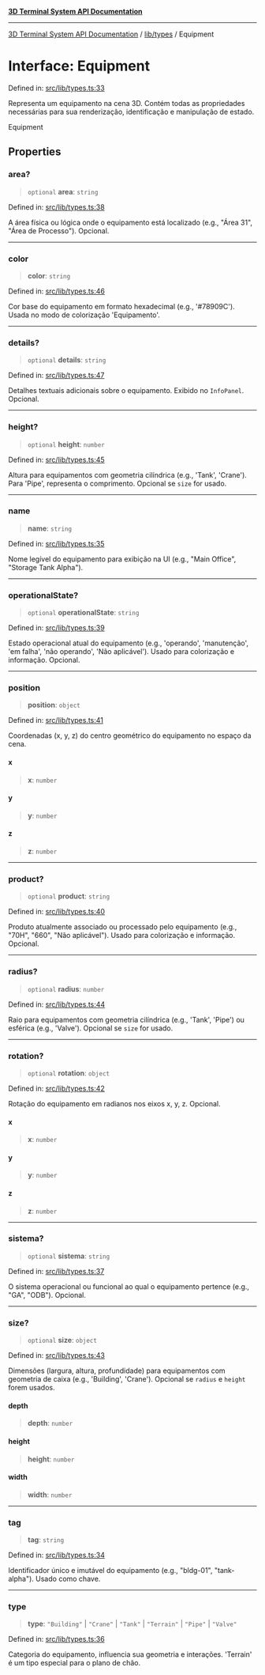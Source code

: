 [**3D Terminal System API Documentation**](../../../README.md)

***

[3D Terminal System API Documentation](../../../README.md) / [lib/types](../README.md) / Equipment

# Interface: Equipment

Defined in: [src/lib/types.ts:33](https://github.com/Dicommunitas/ThreeJS_Terminal_3D/blob/7fd8b10cda6dfa2ead7725805530e34c65402bbf/src/lib/types.ts#L33)

Representa um equipamento na cena 3D. Contém todas as propriedades
necessárias para sua renderização, identificação e manipulação de estado.

 Equipment

## Properties

### area?

> `optional` **area**: `string`

Defined in: [src/lib/types.ts:38](https://github.com/Dicommunitas/ThreeJS_Terminal_3D/blob/7fd8b10cda6dfa2ead7725805530e34c65402bbf/src/lib/types.ts#L38)

A área física ou lógica onde o equipamento está localizado (e.g., "Área 31", "Área de Processo"). Opcional.

***

### color

> **color**: `string`

Defined in: [src/lib/types.ts:46](https://github.com/Dicommunitas/ThreeJS_Terminal_3D/blob/7fd8b10cda6dfa2ead7725805530e34c65402bbf/src/lib/types.ts#L46)

Cor base do equipamento em formato hexadecimal (e.g., '#78909C'). Usada no modo de colorização 'Equipamento'.

***

### details?

> `optional` **details**: `string`

Defined in: [src/lib/types.ts:47](https://github.com/Dicommunitas/ThreeJS_Terminal_3D/blob/7fd8b10cda6dfa2ead7725805530e34c65402bbf/src/lib/types.ts#L47)

Detalhes textuais adicionais sobre o equipamento. Exibido no `InfoPanel`. Opcional.

***

### height?

> `optional` **height**: `number`

Defined in: [src/lib/types.ts:45](https://github.com/Dicommunitas/ThreeJS_Terminal_3D/blob/7fd8b10cda6dfa2ead7725805530e34c65402bbf/src/lib/types.ts#L45)

Altura para equipamentos com geometria cilíndrica (e.g., 'Tank', 'Crane'). Para 'Pipe', representa o comprimento. Opcional se `size` for usado.

***

### name

> **name**: `string`

Defined in: [src/lib/types.ts:35](https://github.com/Dicommunitas/ThreeJS_Terminal_3D/blob/7fd8b10cda6dfa2ead7725805530e34c65402bbf/src/lib/types.ts#L35)

Nome legível do equipamento para exibição na UI (e.g., "Main Office", "Storage Tank Alpha").

***

### operationalState?

> `optional` **operationalState**: `string`

Defined in: [src/lib/types.ts:39](https://github.com/Dicommunitas/ThreeJS_Terminal_3D/blob/7fd8b10cda6dfa2ead7725805530e34c65402bbf/src/lib/types.ts#L39)

Estado operacional atual do equipamento (e.g., 'operando', 'manutenção', 'em falha', 'não operando', 'Não aplicável').
                                       Usado para colorização e informação. Opcional.

***

### position

> **position**: `object`

Defined in: [src/lib/types.ts:41](https://github.com/Dicommunitas/ThreeJS_Terminal_3D/blob/7fd8b10cda6dfa2ead7725805530e34c65402bbf/src/lib/types.ts#L41)

Coordenadas (x, y, z) do centro geométrico do equipamento no espaço da cena.

#### x

> **x**: `number`

#### y

> **y**: `number`

#### z

> **z**: `number`

***

### product?

> `optional` **product**: `string`

Defined in: [src/lib/types.ts:40](https://github.com/Dicommunitas/ThreeJS_Terminal_3D/blob/7fd8b10cda6dfa2ead7725805530e34c65402bbf/src/lib/types.ts#L40)

Produto atualmente associado ou processado pelo equipamento (e.g., "70H", "660", "Não aplicável").
                              Usado para colorização e informação. Opcional.

***

### radius?

> `optional` **radius**: `number`

Defined in: [src/lib/types.ts:44](https://github.com/Dicommunitas/ThreeJS_Terminal_3D/blob/7fd8b10cda6dfa2ead7725805530e34c65402bbf/src/lib/types.ts#L44)

Raio para equipamentos com geometria cilíndrica (e.g., 'Tank', 'Pipe') ou esférica (e.g., 'Valve'). Opcional se `size` for usado.

***

### rotation?

> `optional` **rotation**: `object`

Defined in: [src/lib/types.ts:42](https://github.com/Dicommunitas/ThreeJS_Terminal_3D/blob/7fd8b10cda6dfa2ead7725805530e34c65402bbf/src/lib/types.ts#L42)

Rotação do equipamento em radianos nos eixos x, y, z. Opcional.

#### x

> **x**: `number`

#### y

> **y**: `number`

#### z

> **z**: `number`

***

### sistema?

> `optional` **sistema**: `string`

Defined in: [src/lib/types.ts:37](https://github.com/Dicommunitas/ThreeJS_Terminal_3D/blob/7fd8b10cda6dfa2ead7725805530e34c65402bbf/src/lib/types.ts#L37)

O sistema operacional ou funcional ao qual o equipamento pertence (e.g., "GA", "ODB"). Opcional.

***

### size?

> `optional` **size**: `object`

Defined in: [src/lib/types.ts:43](https://github.com/Dicommunitas/ThreeJS_Terminal_3D/blob/7fd8b10cda6dfa2ead7725805530e34c65402bbf/src/lib/types.ts#L43)

Dimensões (largura, altura, profundidade) para equipamentos com geometria de caixa (e.g., 'Building', 'Crane'). Opcional se `radius` e `height` forem usados.

#### depth

> **depth**: `number`

#### height

> **height**: `number`

#### width

> **width**: `number`

***

### tag

> **tag**: `string`

Defined in: [src/lib/types.ts:34](https://github.com/Dicommunitas/ThreeJS_Terminal_3D/blob/7fd8b10cda6dfa2ead7725805530e34c65402bbf/src/lib/types.ts#L34)

Identificador único e imutável do equipamento (e.g., "bldg-01", "tank-alpha"). Usado como chave.

***

### type

> **type**: `"Building"` \| `"Crane"` \| `"Tank"` \| `"Terrain"` \| `"Pipe"` \| `"Valve"`

Defined in: [src/lib/types.ts:36](https://github.com/Dicommunitas/ThreeJS_Terminal_3D/blob/7fd8b10cda6dfa2ead7725805530e34c65402bbf/src/lib/types.ts#L36)

Categoria do equipamento, influencia sua geometria e interações.
          'Terrain' é um tipo especial para o plano de chão.
